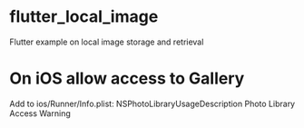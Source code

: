 # flutter_local_image
Flutter example on local image storage and retrieval

# On iOS allow access to Gallery
Add to ios/Runner/Info.plist:
	<key>NSPhotoLibraryUsageDescription</key>
	<string>Photo Library Access Warning</string>	
